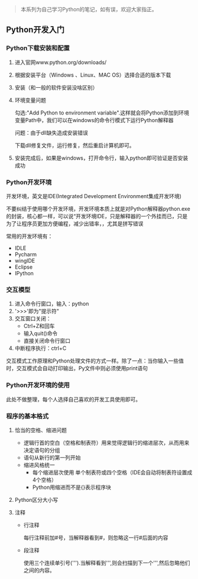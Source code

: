 > 本系列为自己学习Python的笔记，如有误，欢迎大家指正。

## Python开发入门

### Python下载安装和配置

1. 进入官网www.python.org/downloads/

2. 根据安装平台（Windows 、Linux、MAC OS）选择合适的版本下载

3. 安装（和一般的软件安装没啥区别）

4. 环境变量问题

   勾选:"Add Python to environment variable".这样就会将Python添加到环境变量Path中，我们可以在windows的命令行模式下运行Python解释器

   问题：由于dll缺失造成安装错误

   下载dll修复文件，运行修复，然后重启计算机即可。

5. 安装完成后，如果是windows，打开命令行，输入python即可验证是否安装成功

### Python开发环境

开发环境，英文是IDE(Integrated Development Environment集成开发环境)

不要纠结于使用哪个开发环境，开发环境本质上就是对Python解释器python.exe的封装，核心都一样，可以说“开发环境IDE，只是解释器的一个外挂而已，只是为了让程序员更加方便编程，减少出错率，，尤其是拼写错误

常用的开发环境有：

- IDLE
- Pycharm
- wingIDE
- Eclipse
- IPython

### 交互模型

1. 进入命令行窗口，输入：python
2. '>>>'即为"提示符"
3. 交互窗口关闭：
   - Ctrl+Z和回车
   - 输入quit()命令
   - 直接关闭命令行窗口
4. 中断程序执行：ctrl+C

交互模式工作原理和Python处理文件的方式一样。除了一点：当你输入一些值时，交互模式会自动打印输出，Py文件中则必须使用print语句

### Python开发环境的使用

此处不做整理，每个人选择自己喜欢的开发工具使用即可。

### 程序的基本格式

1. 恰当的空格、缩进问题

   - 逻辑行首的空白（空格和制表符）用来觉得逻辑行的缩进层次，从而用来决定语句的分组
   - 语句从新行的第一列开始
   - 缩进风格统一
     - 每个缩进层次使用 单个制表符或四个空格（IDE会自动将制表符设置成4个空格）
     - Python用缩进而不是{}表示程序块

2. Python区分大小写

3. 注释

   - 行注释

     每行注释前加#号，当解释器看到#，则忽略这一行#后面的内容

   - 段注释

     使用三个连续单引号(''').当解释看到''',则会扫描到下一个''',然后忽略他们之间的内容。